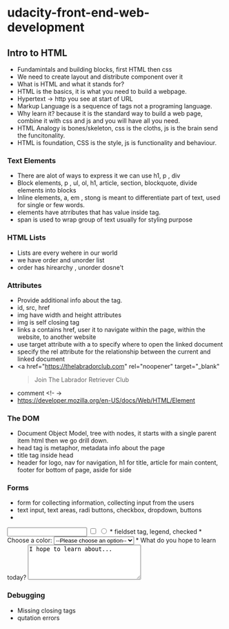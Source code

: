# udacity-front-end-web-development

## Intro to HTML

* Fundamintals and building blocks, first HTML then css 
* We need to create layout and distribute component over it
* What is HTML and what it stands for?
* HTML is the basics, it is what you need to build a webpage.
* Hypertext -> http you see at start of URL
* Markup Language is a sequence of tags not a programing language.
* Why learn it? because it is the standard way to build a web page, combine it with css and js and you will have all you need.
* HTML Analogy is bones/skeleton, css is the cloths, js is the brain send the funcitonality.
* HTML is foundation, CSS is the style, js is functionality and behaviour.

### Text Elements

* There are alot of ways to express it we can use h1, p , div
* Block elements, p , ul, ol, h1, article, section, blockquote, divide elements into blocks
* Inline elements, a, em , stong is meant to differentiate part of text, used for single or few words.
* elements have atrributes that has value inside tag.
* span is used to wrap group of text usually for styling purpose

### HTML Lists

* Lists are every wehere in our world
* we have order and unorder list
* order has hirearchy , unorder dosne't

### Attributes

* Provide additional info about the tag.
* id, src, href
* img have width and height attributes
* img is self closing tag
* links a contains href, user it to navigate within the page, within the website, to another website
* use target attribute with a to specify where to open the linked document
* specify the rel attribute for the relationship between the current and linked document
* <a href="https://thelabradorclub.com" rel="noopener" target="_blank"
  >Join The Labrador Retriever Club</a>
* comment <!- ->
* https://developer.mozilla.org/en-US/docs/Web/HTML/Element

### The DOM

* Document Object Model, tree with nodes, it starts with a single parent item html then we go drill down.
* head tag is metaphor, metadata info about the page
* title tag inside head
* header for logo, nav for navigation, h1 for title, article for main content, footer for bottom of page, aside for side

### Forms

* form for collecting information, collecting input from the users
* text input, text areas, radi buttons, checkbox, dropdown, buttons
* <!-- A text input -->
<input type="text" />
<!-- A checkbox -->
<input type="checkbox" />
<!-- A radio button -->
<input type="radio" />
* fieldset tag, legend, checked
* <label for="color-select">Choose a color:</label>

<select id="color-select">
  <option value="">--Please choose an option--</option>
  <option value="blue">Blue</option>
  <option value="red">Red</option>
  <option value="green">Green</option>
  <option value="yellow">Yellow</option>
  <option value="orange">Orange</option>
  <option value="pink">Pink</option>
</select>
* <label for="learn">What do you hope to learn today?</label>

<textarea id="learn" name="learn" rows="5" cols="30">
I hope to learn about...
</textarea>

### Debugging

* Missing closing tags
* qutation errors
